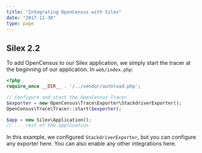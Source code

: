 ```yaml
---
title: "Integrating OpenCensus with Silex"
date: "2017-11-30"
type: page
---
```


## Silex 2.2

To add OpenCensus to our Silex application, we simply start the tracer at the
beginning of our application. In `web/index.php`:

```php
<?php
require_once __DIR__ . '/../vendor/autoload.php';

// Configure and start the OpenCensus Tracer
$exporter = new OpenCensus\Trace\Exporter\StackdriverExporter();
OpenCensus\Trace\Tracer::start($exporter);

$app = new Silex\Application();
// ... rest of the application
```

In this example, we configured `StackdriverExporter`, but you can configure
any exporter here. You can also enable any other integrations here.
